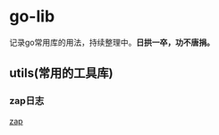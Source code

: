 # go-lib

记录go常用库的用法，持续整理中。**日拱一卒，功不唐捐。**

## utils(常用的工具库)

### zap日志

[zap](https://github.com/luxun9527/go-lib/tree/master/utils/zap)

